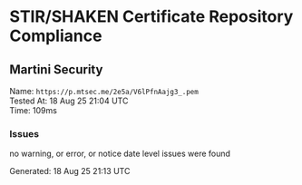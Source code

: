 # STIR/SHAKEN Certificate Repository Compliance

## Martini Security

Name: `https://p.mtsec.me/2e5a/V6lPfnAajg3_.pem`\
Tested At: 18 Aug 25 21:04 UTC\
Time: 109ms

### Issues

no warning, or error, or notice date level issues were found

Generated: 18 Aug 25 21:13 UTC